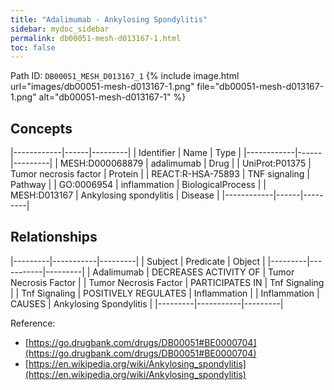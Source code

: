 ```yaml
---
title: "Adalimumab - Ankylosing Spondylitis"
sidebar: mydoc_sidebar
permalink: db00051-mesh-d013167-1.html
toc: false 
---
```



Path ID: `DB00051_MESH_D013167_1`
{% include image.html url="images/db00051-mesh-d013167-1.png" file="db00051-mesh-d013167-1.png" alt="db00051-mesh-d013167-1" %}

## Concepts

|------------|------|---------|
| Identifier | Name | Type    |
|------------|------|---------|
| MESH:D000068879 | adalimumab | Drug |
| UniProt:P01375 | Tumor necrosis factor | Protein |
| REACT:R-HSA-75893 | TNF signaling | Pathway |
| GO:0006954 | inflammation | BiologicalProcess |
| MESH:D013167 | Ankylosing spondylitis | Disease |
|------------|------|---------|

## Relationships

|---------|-----------|---------|
| Subject | Predicate | Object  |
|---------|-----------|---------|
| Adalimumab | DECREASES ACTIVITY OF | Tumor Necrosis Factor |
| Tumor Necrosis Factor | PARTICIPATES IN | Tnf Signaling |
| Tnf Signaling | POSITIVELY REGULATES | Inflammation |
| Inflammation | CAUSES | Ankylosing Spondylitis |
|---------|-----------|---------|

Reference: 
  - [https://go.drugbank.com/drugs/DB00051#BE0000704](https://go.drugbank.com/drugs/DB00051#BE0000704)
  - [https://en.wikipedia.org/wiki/Ankylosing_spondylitis](https://en.wikipedia.org/wiki/Ankylosing_spondylitis)

